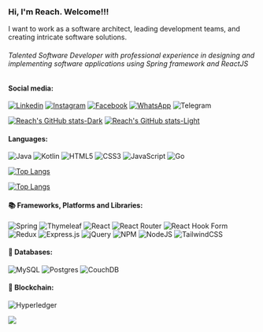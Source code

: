### Hi, I'm Reach. Welcome!!! 

I want to work as a software architect, leading development teams, and creating intricate software solutions.

###### Talented Software Developer with professional experience in designing and implementing software applications using Spring framework and ReactJS

#### Social media:
[![Linkedin](https://img.shields.io/badge/LinkedIn-blue.svg?style=for-the-badge&logo=linkedin)](https://www.linkedin.com/in/reach-nou/)
[![Instagram](https://img.shields.io/badge/Instagram-gray.svg?style=for-the-badge&logo=instagram)](https://www.instagram.com/reach_nou/)
[![Facebook](https://img.shields.io/badge/Facebook-%231877F2.svg?style=for-the-badge&logo=Facebook&logoColor=white)](https://www.facebook.com/noureach77)
[![WhatsApp](https://img.shields.io/badge/WhatsApp-25D366?style=for-the-badge&logo=whatsapp&logoColor=white)]()
![Telegram](https://img.shields.io/badge/Telegram-2CA5E0?style=for-the-badge&logo=telegram&logoColor=white)

[![Reach's GitHub stats-Dark](https://github-readme-stats.vercel.app/api?username=reachnou\&show_icons=true\&theme=dark#gh-dark-mode-only)](https://github.com/anuraghazra/github-readme-stats#responsive-card-theme#gh-dark-mode-only)
[![Reach's GitHub stats-Light](https://github-readme-stats.vercel.app/api?username=reachnou\&show_icons=true\&theme=default#gh-light-mode-only)](https://github.com/anuraghazra/github-readme-stats#responsive-card-theme#gh-light-mode-only)


#### Languages:
![Java](https://img.shields.io/badge/java-%23ED8B00.svg?style=for-the-badge&logo=openjdk&logoColor=white)
![Kotlin](https://img.shields.io/badge/kotlin-%237F52FF.svg?style=for-the-badge&logo=kotlin&logoColor=white)
![HTML5](https://img.shields.io/badge/html5-%23E34F26.svg?style=for-the-badge&logo=html5&logoColor=white)
![CSS3](https://img.shields.io/badge/css3-%231572B6.svg?style=for-the-badge&logo=css3&logoColor=white)
![JavaScript](https://img.shields.io/badge/javascript-%23323330.svg?style=for-the-badge&logo=javascript&logoColor=%23F7DF1E)
![Go](https://img.shields.io/badge/go-%2300ADD8.svg?style=for-the-badge&logo=go&logoColor=white)

[![Top Langs](https://github-stats-pi.vercel.app/api/top-langs/?username=reachnou\&layout=compact\&theme=dark#gh-dark-mode-only)](https://github.com/anuraghazra/github-readme-stats#responsive-card-theme#gh-dark-mode-only)

[![Top Langs](https://github-stats-pi.vercel.app/api/top-langs/?username=reachnou\&layout=compact\&theme=light#gh-light-mode-only)](https://github.com/anuraghazra/github-readme-stats#responsive-card-theme#gh-light-mode-only)

#### 📚 Frameworks, Platforms and Libraries:
![Spring](https://img.shields.io/badge/spring-%236DB33F.svg?style=for-the-badge&logo=spring&logoColor=white)
![Thymeleaf](https://img.shields.io/badge/Thymeleaf-%23005C0F.svg?style=for-the-badge&logo=Thymeleaf&logoColor=white)
![React](https://img.shields.io/badge/react-%2320232a.svg?style=for-the-badge&logo=react&logoColor=%2361DAFB)
![React Router](https://img.shields.io/badge/React_Router-CA4245?style=for-the-badge&logo=react-router&logoColor=white)
![React Hook Form](https://img.shields.io/badge/React%20Hook%20Form-%23EC5990.svg?style=for-the-badge&logo=reacthookform&logoColor=white)
![Redux](https://img.shields.io/badge/redux-%23593d88.svg?style=for-the-badge&logo=redux&logoColor=white)
![Express.js](https://img.shields.io/badge/express.js-%23404d59.svg?style=for-the-badge&logo=express&logoColor=%2361DAFB)
![jQuery](https://img.shields.io/badge/jquery-%230769AD.svg?style=for-the-badge&logo=jquery&logoColor=white)
![NPM](https://img.shields.io/badge/NPM-%23CB3837.svg?style=for-the-badge&logo=npm&logoColor=white)
![NodeJS](https://img.shields.io/badge/node.js-6DA55F?style=for-the-badge&logo=node.js&logoColor=white)
![TailwindCSS](https://img.shields.io/badge/tailwindcss-%2338B2AC.svg?style=for-the-badge&logo=tailwind-css&logoColor=white)


#### 💾 Databases: 
![MySQL](https://img.shields.io/badge/mysql-%2300f.svg?style=for-the-badge&logo=mysql&logoColor=white)
![Postgres](https://img.shields.io/badge/postgres-%23316192.svg?style=for-the-badge&logo=postgresql&logoColor=white)
![CouchDB](https://img.shields.io/badge/Couchbase-EA2328?style=for-the-badge&logo=couchdb&logoColor=white)


#### 🔗 Blockchain:
![Hyperledger](https://img.shields.io/badge/hyperledger-2F3134?style=for-the-badge&logo=hyperledger&logoColor=white)

![](https://github-readme-streak-stats.herokuapp.com/?user=reachnou&theme=dark&hide_border=false)

